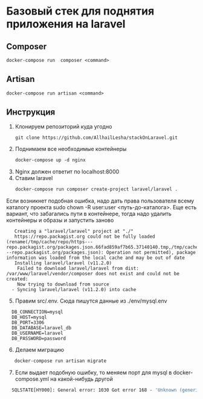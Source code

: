 # Базовый стек для поднятия приложения на laravel

## Composer 
```dockerfile
docker-compose run  composer <command>
```

## Artisan 
```dockerfile
docker-compose run artisan <command>
```

## Инструкция

1. Клонируем репозиторий куда угодно
    ```
   git clone https://github.com/AllhailLesha/stackOnLaravel.git
   ```
2. Поднимаем все необходимые контейнеры
   ```dockerfile
   docker-compose up -d nginx
   ```
3. Nginx должен ответит по localhost:8000
4. Ставим laravel
   ```dockerfile
   docker-compose run composer create-project laravel/laravel .
   ```

Если возникнет подобная ошибка, надо дать права пользователя всему каталогу проекта sudo chown -R user:user <путь-до-каталога>.
Еще есть вариант, что забагались пути в контейнере, тогда надо удалить контейнеры и образы и запустить заново
```
   Creating a "laravel/laravel" project at "./"
   https://repo.packagist.org could not be fully loaded (rename(/tmp/cache/repo/https---repo.packagist.org/packages.json.66fad859af7b65.37140140.tmp,/tmp/cache/repo/https---repo.packagist.org/packages.json): Operation not permitted), package information was loaded from the local cache and may be out of date
   Installing laravel/laravel (v11.2.0)
    Failed to download laravel/laravel from dist: /var/www/laravel/vendor/composer does not exist and could not be created: 
    Now trying to download from source
  - Syncing laravel/laravel (v11.2.0) into cache

```
5. Правим src/.env. Сюда пишутся данные из ./env/mysql.env
 ```
   DB_CONNECTION=mysql
   DB_HOST=mysql
   DB_PORT=3306
   DB_DATABASE=laravel_db
   DB_USERNAME=laravel
   DB_PASSWORD=password
```

6. Делаем миграцию 
```dockerfile
   docker-compose run artisan migrate
```

7. Если выдает подобную ошибку, то меняем порт для mysql в docker-compose.yml на какой-нибудь другой
```dockerfile
  SQLSTATE[HY000]: General error: 1030 Got error 168 - 'Unknown (generic) error from engine' from storage engine (Connection: mysql, SQL: create table `migrations` (`id` int unsigned not null auto_increment primary key, `migration` varchar(255) not null, `batch` int not null) default character set utf8mb4 collate 'utf8mb4_unicode_ci')

```


